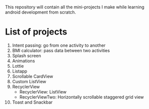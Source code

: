 This repository will contain all the mini-projects I make while learning android development from scratch.

# List of projects

1. Intent passing: go from one activity to another
2. BMI calculator: pass data between two activities
3. Splash screen
4. Animations
5. Lottie
6. Listapp
7. Scrollable CardView
8. Custom ListView
9. RecyclerView
    * RecyclerView: ListView
    * RecyclerViewTwo: Horizontally scrollable staggered grid view
10. Toast and Snackbar
